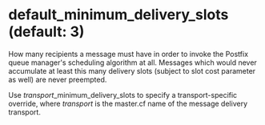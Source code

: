 # default_minimum_delivery_slots (default: 3)

How many recipients a message must have in order to invoke the
Postfix queue manager's scheduling algorithm at all. Messages
which would never accumulate at least this many delivery slots
(subject to slot cost parameter as well) are never preempted.



 Use *transport*\_minimum\_delivery\_slots to specify a
transport-specific override, where *transport* is the master.cf
name of the message delivery transport.




